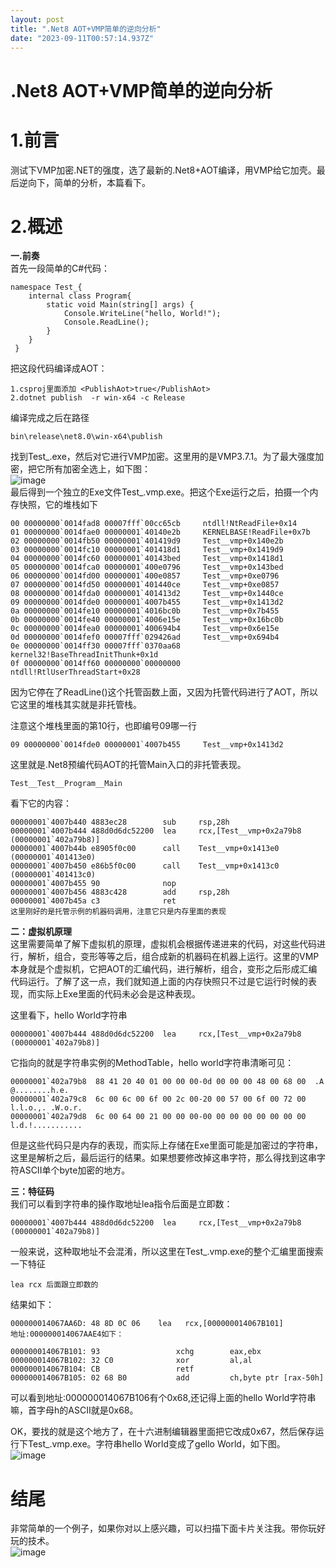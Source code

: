 ```yaml
---
layout: post
title: ".Net8 AOT+VMP简单的逆向分析"
date: "2023-09-11T00:57:14.937Z"
---
```

.Net8 AOT+VMP简单的逆向分析
====================

1.前言
====

测试下VMP加密.NET的强度，选了最新的.Net8+AOT编译，用VMP给它加壳。最后逆向下，简单的分析，本篇看下。

2.概述
====

**一.前奏**  
首先一段简单的C#代码：

    namespace Test_{
        internal class Program{
            static void Main(string[] args) {
                Console.WriteLine("hello, World!");
                Console.ReadLine();
            }
        }
     }
    

把这段代码编译成AOT：

    1.csproj里面添加 <PublishAot>true</PublishAot>
    2.dotnet publish  -r win-x64 -c Release
    

编译完成之后在路径

    bin\release\net8.0\win-x64\publish
    

找到Test\_.exe，然后对它进行VMP加密。这里用的是VMP3.7.1。为了最大强度加密，把它所有加密全选上，如下图：  
![image](https://img2023.cnblogs.com/blog/490844/202309/490844-20230910151913212-83873346.png)  
最后得到一个独立的Exe文件Test\_.vmp.exe。把这个Exe运行之后，拍摄一个内存快照，它的堆栈如下

    00 00000000`0014fad8 00007fff`00cc65cb     ntdll!NtReadFile+0x14
    01 00000000`0014fae0 00000001`40140e2b     KERNELBASE!ReadFile+0x7b
    02 00000000`0014fb50 00000001`401419d9     Test__vmp+0x140e2b
    03 00000000`0014fc10 00000001`401418d1     Test__vmp+0x1419d9
    04 00000000`0014fc60 00000001`40143bed     Test__vmp+0x1418d1
    05 00000000`0014fca0 00000001`400e0796     Test__vmp+0x143bed
    06 00000000`0014fd00 00000001`400e0857     Test__vmp+0xe0796
    07 00000000`0014fd50 00000001`401440ce     Test__vmp+0xe0857
    08 00000000`0014fda0 00000001`401413d2     Test__vmp+0x1440ce
    09 00000000`0014fde0 00000001`4007b455     Test__vmp+0x1413d2
    0a 00000000`0014fe10 00000001`4016bc0b     Test__vmp+0x7b455
    0b 00000000`0014fe40 00000001`4006e15e     Test__vmp+0x16bc0b
    0c 00000000`0014fea0 00000001`400694b4     Test__vmp+0x6e15e
    0d 00000000`0014fef0 00007fff`029426ad     Test__vmp+0x694b4
    0e 00000000`0014ff30 00007fff`0370aa68     kernel32!BaseThreadInitThunk+0x1d
    0f 00000000`0014ff60 00000000`00000000     ntdll!RtlUserThreadStart+0x28
    

因为它停在了ReadLine()这个托管函数上面，又因为托管代码进行了AOT，所以它这里的堆栈其实就是非托管栈。

注意这个堆栈里面的第10行，也即编号09哪一行

    09 00000000`0014fde0 00000001`4007b455     Test__vmp+0x1413d2
    

这里就是.Net8预编代码AOT的托管Main入口的非托管表现。

    Test__Test__Program__Main
    

看下它的内容：

    00000001`4007b440 4883ec28        sub     rsp,28h
    00000001`4007b444 488d0d6dc52200  lea     rcx,[Test__vmp+0x2a79b8 (00000001`402a79b8)]
    00000001`4007b44b e8905f0c00      call    Test__vmp+0x1413e0 (00000001`401413e0)
    00000001`4007b450 e86b5f0c00      call    Test__vmp+0x1413c0 (00000001`401413c0)
    00000001`4007b455 90              nop
    00000001`4007b456 4883c428        add     rsp,28h
    00000001`4007b45a c3              ret
    这里刚好的是托管示例的机器码调用，注意它只是内存里面的表现
    

**二：虚拟机原理**  
这里需要简单了解下虚拟机的原理，虚拟机会根据传递进来的代码，对这些代码进行，解析，组合，变形等等之后，组合成新的机器码在机器上运行。这里的VMP本身就是个虚拟机，它把AOT的汇编代码，进行解析，组合，变形之后形成汇编代码运行。了解了这一点，我们就知道上面的内存快照只不过是它运行时候的表现，而实际上Exe里面的代码未必会是这种表现。

这里看下，hello World字符串

    00000001`4007b444 488d0d6dc52200  lea     rcx,[Test__vmp+0x2a79b8 (00000001`402a79b8)]
    

它指向的就是字符串实例的MethodTable，hello world字符串清晰可见：

    00000001`402a79b8  88 41 20 40 01 00 00 00-0d 00 00 00 48 00 68 00  .A @........h.e.
    00000001`402a79c8  6c 00 6c 00 6f 00 2c 00-20 00 57 00 6f 00 72 00  l.l.o.,. .W.o.r.
    00000001`402a79d8  6c 00 64 00 21 00 00 00-00 00 00 00 00 00 00 00  l.d.!...........
    

但是这些代码只是内存的表现，而实际上存储在Exe里面可能是加密过的字符串，这里是解析之后，最后运行的结果。如果想要修改掉这串字符，那么得找到这串字符ASCII单个byte加密的地方。

**三：特征码**  
我们可以看到字符串的操作取地址lea指令后面是立即数：

    00000001`4007b444 488d0d6dc52200  lea     rcx,[Test__vmp+0x2a79b8 (00000001`402a79b8)]
    

一般来说，这种取地址不会混淆，所以这里在Test\_.vmp.exe的整个汇编里面搜索一下特征

    lea rcx 后面跟立即数的
    

结果如下：

    000000014067AA6D: 48 8D 0C 06    lea   rcx,[000000014067B101]
    地址:000000014067AAE4如下：
    
    000000014067B101: 93                 xchg        eax,ebx
    000000014067B102: 32 C0              xor         al,al
    000000014067B104: CB                 retf
    000000014067B105: 02 68 B0           add         ch,byte ptr [rax-50h]
    

可以看到地址:000000014067B106有个0x68,还记得上面的hello World字符串嘛，首字母h的ASCII就是0x68。

OK，要找的就是这个地方了，在十六进制编辑器里面把它改成0x67，然后保存运行下Test\_.vmp.exe。字符串hello World变成了gello World，如下图。  
![image](https://img2023.cnblogs.com/blog/490844/202309/490844-20230910151208068-1118522361.png)

  

结尾
==

非常简单的一个例子，如果你对以上感兴趣，可以扫描下面卡片关注我。带你玩好玩的技术。  
![image](https://img2023.cnblogs.com/blog/490844/202309/490844-20230910151404896-1787984985.png)